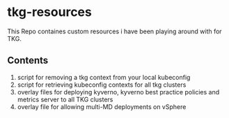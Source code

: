 # tkg-resources

This Repo containes custom resources i have been playing around with for TKG.
## Contents
1. script for removing a tkg context from your local kubeconfig
2. script for retrieving kubeconfig contexts for all tkg clusters
3. overlay files for deploying kyverno, kyverno best practice policies and metrics server to all TKG clusters
4. overlay file for allowing multi-MD deployments on vSphere
